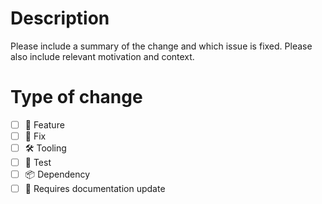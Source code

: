 # Description

Please include a summary of the change and which issue is fixed. 
Please also include relevant motivation and context.

# Type of change

- [ ] 🚀 Feature
- [ ] 🐛 Fix
- [ ] 🛠️ Tooling
- [ ] 🧪 Test
- [ ] 📦 Dependency
- [ ] 📖 Requires documentation update
